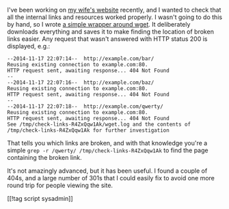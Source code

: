 I've been working on [my wife's website](http://www.arianetobin.ie/) recently,
and I wanted to check that all the internal links and resources worked properly.
I wasn't going to do this by hand, so I wrote [a simple wrapper around
wget](https://github.com/tobinjt/bin/blob/master/check-links).  It deliberately
downloads everything and saves it to make finding the location of broken links
easier.  Any request that wasn't answered with HTTP status 200 is displayed,
e.g.:

    --2014-11-17 22:07:14--  http://example.com/bar/
    Reusing existing connection to example.com:80.
    HTTP request sent, awaiting response... 404 Not Found
    --
    --2014-11-17 22:07:16--  http://example.com/baz/
    Reusing existing connection to example.com:80.
    HTTP request sent, awaiting response... 404 Not Found
    --
    --2014-11-17 22:07:18--  http://example.com/qwerty/
    Reusing existing connection to example.com:80.
    HTTP request sent, awaiting response... 404 Not Found
    See /tmp/check-links-R4ZxQqw1Ak/wget.log and the contents of /tmp/check-links-R4ZxQqw1Ak for further investigation

That tells you which links are broken, and with that knowledge you're a simple
`grep -r /qwerty/ /tmp/check-links-R4ZxQqw1Ak` to find the page containing the
broken link.

It's not amazingly advanced, but it has been useful.  I found a couple of 404s,
and a large number of 301s that I could easily fix to avoid one more round trip
for people viewing the site.

[[!tag script sysadmin]]
